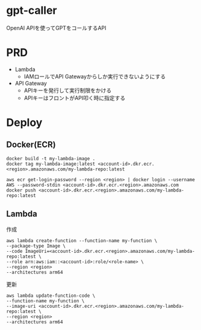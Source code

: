 # gpt-caller
OpenAI APIを使ってGPTをコールするAPI
# PRD
- Lambda
  - IAMロールでAPI Gatewayからしか実行できないようにする
- API Gateway
  - APIキーを発行して実行制限をかける
  - APIキーはフロントがAPI叩く時に指定する

# Deploy
## Docker(ECR)
```
docker build -t my-lambda-image .
docker tag my-lambda-image:latest <account-id>.dkr.ecr.<region>.amazonaws.com/my-lambda-repo:latest

aws ecr get-login-password --region <region> | docker login --username AWS --password-stdin <account-id>.dkr.ecr.<region>.amazonaws.com
docker push <account-id>.dkr.ecr.<region>.amazonaws.com/my-lambda-repo:latest
```

## Lambda
作成
```
aws lambda create-function --function-name my-function \
--package-type Image \
--code ImageUri=<account-id>.dkr.ecr.<region>.amazonaws.com/my-lambda-repo:latest \
--role arn:aws:iam::<account-id>:role/<role-name> \
--region <region>
--architectures arm64
```

更新
```
aws lambda update-function-code \
--function-name my-function \
--image-uri <account-id>.dkr.ecr.<region>.amazonaws.com/my-lambda-repo:latest \
--region <region>
--architectures arm64
```